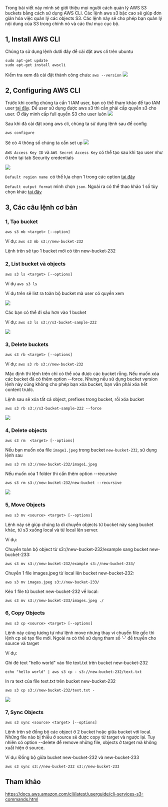 Trong bài viết này mình sẽ giới thiệu mọi người cách quản lý AWS S3 buckets bằng cách sử dụng AWS CLI. Các lệnh aws s3 bậc cao sẽ giúp đơn giản hóa việc quản lý các objects S3. Các lệnh này sẽ cho phép bạn quản lý nội dung của S3 trong chính nó và các thư mục cục bộ.

## 1, Install AWS CLI
Chúng ta sử dụng lệnh dưới đây để cài đặt aws cli trên ubuntu
```
sudo apt-get update
sudo apt-get install awscli
```
Kiểm tra xem đã cài đặt thành công chưa: 
  `aws --version`
![](https://images.viblo.asia/5bf45220-5ea5-4b28-8ec5-da83bffb10f1.png)

## 2, Configuring AWS CLI

Trước khi config chúng ta cần 1 IAM user, bạn có thể tham khảo để tạo IAM user [tại đây](https://docs.aws.amazon.com/IAM/latest/UserGuide/id_users_create.html). Để user sử dụng được aws s3 thì cần phải cấp quyển s3 cho user. Ở đây mình cấp full quyển S3 cho user luôn
![](https://images.viblo.asia/9cd38dcb-3e90-4d3c-aeaa-a050c533e5c1.png)

Sau khi đã cài đặt xong aws cli, chúng ta sử dụng lệnh sau để config 

```
aws configure
```
Sẽ có 4 thông số chúng ta cần set up
![](https://images.viblo.asia/e4848672-1e51-45ca-8c95-10c62c64397d.png)

`AWS Access Key ID` và `AWS Secret Access Key` có thể tạo sau khi tạo user như ở trên tại tab Security credentials

![](https://images.viblo.asia/03899067-318c-4c0e-8894-5a6aeb353e74.png)

`Default region name `có thể lựa chọn 1 trong các option [tại đây](https://docs.aws.amazon.com/general/latest/gr/rande.html)

`Default output format` mình chọn `json`. Ngoài ra có thể thao khảo 1 số tùy chọn khác [tại đây](https://docs.aws.amazon.com/cli/latest/userguide/cli-configure-quickstart.html#cli-configure-quickstart-format)
## 3, Các câu lệnh cơ bản

### 1, Tạo bucket

```
aws s3 mb <target> [--option]
```
Ví dụ: `aws s3 mb s3://new-bucket-232`

Lệnh trên sẽ tạo 1 bucket mới có tên new-bucket-232

### 2, List bucket và objects
```
aws s3 ls <target> [--options]
```
Ví dụ `aws s3 ls`

Ví dụ trên sẽ list ra toàn bộ bucket mà user có quyền xem

![](https://images.viblo.asia/e7f1b071-84d8-4766-af4b-7f4d86e7c707.png)


Các bạn có thể đi sâu hơn vào 1 bucket

Ví dụ: `aws s3 ls s3://s3-bucket-sample-222`

![](https://images.viblo.asia/f232f946-d469-4b98-b204-f79e735a10c7.png)

### 3, Delete buckets
```
aws s3 rb <target> [--options]
```

Ví dụ: `aws s3 rb s3://new-bucket-232`

Mặc định thì lệnh trên chỉ có thể xóa được các bucket rỗng. Nếu muốn xóa các bucket đã có thêm option --force. Nhưng nếu sử dụng bucket version lệnh này cũng không cho phép bạn xóa bucket, bạn vẫn phải xóa hết content trước.

Lệnh sau sẽ xóa tất cả object, prefixes trong bucket, rồi xóa bucket

`aws s3 rb s3://s3-bucket-sample-222 --force`

![](https://images.viblo.asia/fced3c83-dae1-4dd9-a4f3-692b3cf22922.png)

### 4, Delete objects
```
aws s3 rm  <target> [--options]
```

Nếu bạn muốn xóa file `image1.jpeg` trong bucket `new-bucket-232`, sử dụng lệnh sau

`aws s3 rm s3://new-bucket-232/image1.jpeg `

Nếu muốn xóa 1 folder thì cần thêm option --recursive

`aws s3 rm s3://new-bucket-232/new-bucket --recursive`

![](https://images.viblo.asia/655a58ad-b0f9-400c-ab9e-077c21b08d1f.png)


### 5, Move Objects

```
aws s3 mv <source> <target> [--options]
```
Lệnh này sẽ giúp chúng ta di chuyển objects từ bucket này sang bucket khác, từ s3 xuống local và từ local lên server.

Ví dụ: 

Chuyển toàn bộ object từ s3://new-bucket-232/example sang bucket new-bucket-233:

`aws s3 mv s3://new-bucket-232/example s3://new-bucket-233/`

Chuyển 1 file images.jpeg từ local lên bucket new-bucket-232:

`aws s3 mv images.jpeg s3://new-bucket-233/`

Kéo 1 file từ bucket new-bucket-232 về local:

`aws s3 mv s3://new-bucket-233/images.jpeg ./`

### 6, Copy Objects

```
aws s3 cp <source> <target> [--options]
```

Lệnh này cũng tương tự như lệnh move nhưng thay vì chuyển file gốc thì lệnh cp sẽ tạo file mới. Ngoài ra có thể sử  dụng tham số '-' để truyền cho source và target

Ví dụ:

Ghi đè text "hello world" vào file text.txt trên bucket new-bucket-232

`echo "hello world" | aws s3 cp - s3://new-bucket-232/text.txt`

In ra text của file text.txt trên bucket new-bucket-232

`aws s3 cp s3://new-bucket-232/text.txt -`

![](https://images.viblo.asia/c2958f5f-e17f-4575-a60e-15a2c05ce566.png)


### 7, Sync Objects

```
aws s3 sync <source> <target> [--options]
```

Lệnh trên sẽ đồng bộ các object ở 2 bucket hoặc giữa bucket với local. Những file nào bị thiếu ở source sẽ được copy từ target và ngược lại. Tuy nhiên có option --delete để remove những file, objects ở target mà không xuất hiện ở source.

Ví dụ: Đồng bộ giữa bucket new-bucket-232 và new-bucket-233

`aws s3 sync s3://new-bucket-232 s3://new-bucket-233`


## Tham khảo
https://docs.aws.amazon.com/cli/latest/userguide/cli-services-s3-commands.html